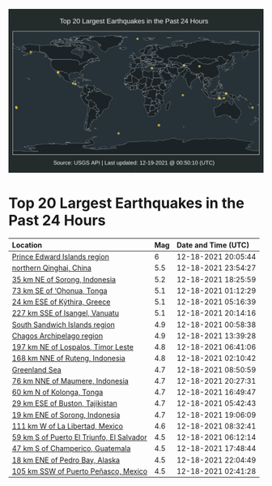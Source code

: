 ![Map](./map.png)

# Top 20 Largest Earthquakes in the Past 24 Hours

| Location | Mag | Date and Time (UTC) |
|:---|:---|:---|
| [Prince Edward Islands region](https://earthquake.usgs.gov/earthquakes/eventpage/us6000gdgn) | 6 | 12-18-2021 20:05:44 |
| [northern Qinghai, China](https://earthquake.usgs.gov/earthquakes/eventpage/us6000gdhy) | 5.5 | 12-18-2021 23:54:27 |
| [35 km NE of Sorong, Indonesia](https://earthquake.usgs.gov/earthquakes/eventpage/us6000gdfv) | 5.2 | 12-18-2021 18:25:59 |
| [73 km SE of ‘Ohonua, Tonga](https://earthquake.usgs.gov/earthquakes/eventpage/us6000gdah) | 5.1 | 12-18-2021 01:12:29 |
| [24 km ESE of Kýthira, Greece](https://earthquake.usgs.gov/earthquakes/eventpage/us6000gdc8) | 5.1 | 12-18-2021 05:16:39 |
| [227 km SSE of Isangel, Vanuatu](https://earthquake.usgs.gov/earthquakes/eventpage/us6000gdgp) | 5.1 | 12-18-2021 20:14:16 |
| [South Sandwich Islands region](https://earthquake.usgs.gov/earthquakes/eventpage/us6000gdad) | 4.9 | 12-18-2021 00:58:38 |
| [Chagos Archipelago region](https://earthquake.usgs.gov/earthquakes/eventpage/us6000gde7) | 4.9 | 12-18-2021 13:39:28 |
| [197 km NE of Lospalos, Timor Leste](https://earthquake.usgs.gov/earthquakes/eventpage/us6000gdcw) | 4.8 | 12-18-2021 06:41:06 |
| [168 km NNE of Ruteng, Indonesia](https://earthquake.usgs.gov/earthquakes/eventpage/us6000gdb3) | 4.8 | 12-18-2021 02:10:42 |
| [Greenland Sea](https://earthquake.usgs.gov/earthquakes/eventpage/us6000gddg) | 4.7 | 12-18-2021 08:50:59 |
| [76 km NNE of Maumere, Indonesia](https://earthquake.usgs.gov/earthquakes/eventpage/us6000gdh2) | 4.7 | 12-18-2021 20:27:31 |
| [60 km N of Kolonga, Tonga](https://earthquake.usgs.gov/earthquakes/eventpage/us6000gdf2) | 4.7 | 12-18-2021 16:49:47 |
| [29 km ESE of Buston, Tajikistan](https://earthquake.usgs.gov/earthquakes/eventpage/us6000gdcd) | 4.7 | 12-18-2021 05:42:43 |
| [19 km ENE of Sorong, Indonesia](https://earthquake.usgs.gov/earthquakes/eventpage/us6000gdgg) | 4.7 | 12-18-2021 19:06:09 |
| [111 km W of La Libertad, Mexico](https://earthquake.usgs.gov/earthquakes/eventpage/us6000gddc) | 4.6 | 12-18-2021 08:32:41 |
| [59 km S of Puerto El Triunfo, El Salvador](https://earthquake.usgs.gov/earthquakes/eventpage/us6000gdcs) | 4.5 | 12-18-2021 06:12:14 |
| [47 km S of Champerico, Guatemala](https://earthquake.usgs.gov/earthquakes/eventpage/us6000gdfl) | 4.5 | 12-18-2021 17:48:44 |
| [18 km ENE of Pedro Bay, Alaska](https://earthquake.usgs.gov/earthquakes/eventpage/ak021g6iansc) | 4.5 | 12-18-2021 22:04:49 |
| [105 km SSW of Puerto Peñasco, Mexico](https://earthquake.usgs.gov/earthquakes/eventpage/us6000gdb9) | 4.5 | 12-18-2021 02:41:28 |
